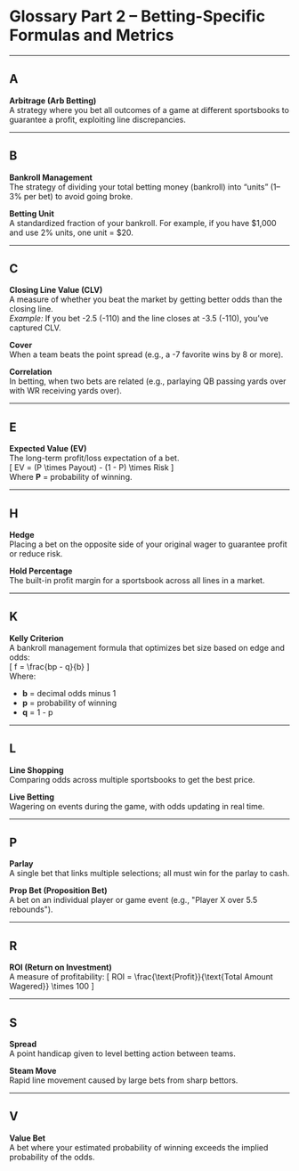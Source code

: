 # Glossary Part 2 – Betting-Specific Formulas and Metrics

---

## **A**

**Arbitrage (Arb Betting)**  
A strategy where you bet all outcomes of a game at different sportsbooks to guarantee a profit, exploiting line discrepancies.

---

## **B**

**Bankroll Management**  
The strategy of dividing your total betting money (bankroll) into “units” (1–3% per bet) to avoid going broke.

**Betting Unit**  
A standardized fraction of your bankroll. For example, if you have $1,000 and use 2% units, one unit = $20.

---

## **C**

**Closing Line Value (CLV)**  
A measure of whether you beat the market by getting better odds than the closing line.  
*Example:* If you bet -2.5 (-110) and the line closes at -3.5 (-110), you’ve captured CLV.

**Cover**  
When a team beats the point spread (e.g., a -7 favorite wins by 8 or more).

**Correlation**  
In betting, when two bets are related (e.g., parlaying QB passing yards over with WR receiving yards over).

---

## **E**

**Expected Value (EV)**  
The long-term profit/loss expectation of a bet.  
\[
EV = (P \times Payout) - (1 - P) \times Risk
\]  
Where **P** = probability of winning.

---

## **H**

**Hedge**  
Placing a bet on the opposite side of your original wager to guarantee profit or reduce risk.

**Hold Percentage**  
The built-in profit margin for a sportsbook across all lines in a market.

---

## **K**

**Kelly Criterion**  
A bankroll management formula that optimizes bet size based on edge and odds:  
\[
f = \frac{bp - q}{b}
\]  
Where:
- **b** = decimal odds minus 1  
- **p** = probability of winning  
- **q** = 1 - p

---

## **L**

**Line Shopping**  
Comparing odds across multiple sportsbooks to get the best price.

**Live Betting**  
Wagering on events during the game, with odds updating in real time.

---

## **P**

**Parlay**  
A single bet that links multiple selections; all must win for the parlay to cash.

**Prop Bet (Proposition Bet)**  
A bet on an individual player or game event (e.g., "Player X over 5.5 rebounds").

---

## **R**

**ROI (Return on Investment)**  
A measure of profitability:
\[
ROI = \frac{\text{Profit}}{\text{Total Amount Wagered}} \times 100
\]

---

## **S**

**Spread**  
A point handicap given to level betting action between teams.

**Steam Move**  
Rapid line movement caused by large bets from sharp bettors.

---

## **V**

**Value Bet**  
A bet where your estimated probability of winning exceeds the implied probability of the odds.
